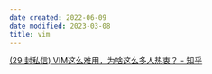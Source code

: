 ```yaml
---
date created: 2022-06-09
date modified: 2023-03-08
title: vim
---
```


[(29 封私信) VIM这么难用，为啥这么多人热衷？ - 知乎](cubox://card?id=ff80808181224aa001812341839b27a3)
